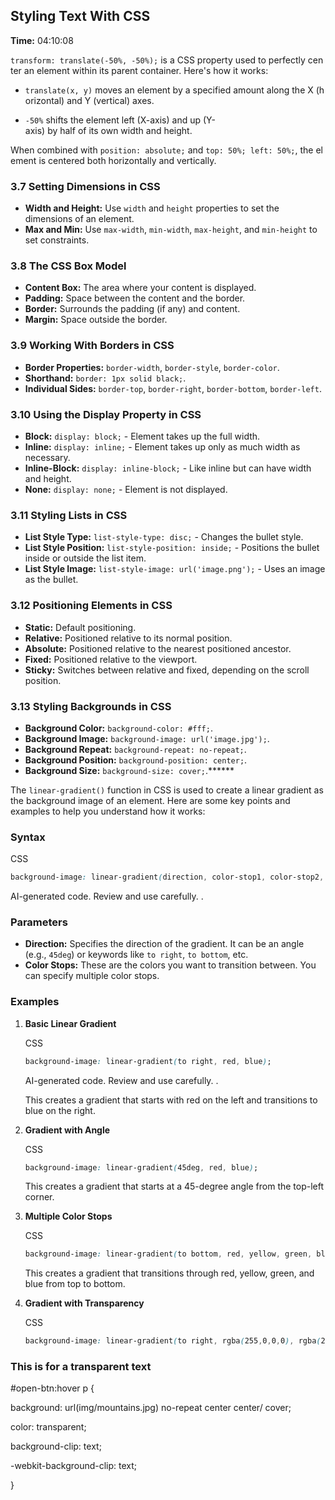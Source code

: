 
## Styling Text With CSS

**Time:** 04:10:08

`transform: translate(-50%, -50%);` is a CSS property used to perfectly center an element within its parent container. Here's how it works:

- `translate(x, y)` moves an element by a specified amount along the X (horizontal) and Y (vertical) axes.
    
- `-50%` shifts the element left (X-axis) and up (Y-axis) by half of its own width and height.
    

When combined with `position: absolute;` and `top: 50%; left: 50%;`, the element is centered both horizontally and vertically.

### 3.7 Setting Dimensions in CSS

- **Width and Height:** Use `width` and `height` properties to set the dimensions of an element.
- **Max and Min:** Use `max-width`, `min-width`, `max-height`, and `min-height` to set constraints.

### 3.8 The CSS Box Model

- **Content Box:** The area where your content is displayed.
- **Padding:** Space between the content and the border.
- **Border:** Surrounds the padding (if any) and content.
- **Margin:** Space outside the border.

### 3.9 Working With Borders in CSS

- **Border Properties:** `border-width`, `border-style`, `border-color`.
- **Shorthand:** `border: 1px solid black;`.
- **Individual Sides:** `border-top`, `border-right`, `border-bottom`, `border-left`.

### 3.10 Using the Display Property in CSS

- **Block:** `display: block;` - Element takes up the full width.
- **Inline:** `display: inline;` - Element takes up only as much width as necessary.
- **Inline-Block:** `display: inline-block;` - Like inline but can have width and height.
- **None:** `display: none;` - Element is not displayed.

### 3.11 Styling Lists in CSS

- **List Style Type:** `list-style-type: disc;` - Changes the bullet style.
- **List Style Position:** `list-style-position: inside;` - Positions the bullet inside or outside the list item.
- **List Style Image:** `list-style-image: url('image.png');` - Uses an image as the bullet.

### 3.12 Positioning Elements in CSS

- **Static:** Default positioning.
- **Relative:** Positioned relative to its normal position.
- **Absolute:** Positioned relative to the nearest positioned ancestor.
- **Fixed:** Positioned relative to the viewport.
- **Sticky:** Switches between relative and fixed, depending on the scroll position.

### 3.13 Styling Backgrounds in CSS

- **Background Color:** `background-color: #fff;`.
- **Background Image:** `background-image: url('image.jpg');`.
- **Background Repeat:** `background-repeat: no-repeat;`.
- **Background Position:** `background-position: center;`.
- **Background Size:** `background-size: cover;`.******


The `linear-gradient()` function in CSS is used to create a linear gradient as the background image of an element. Here are some key points and examples to help you understand how it works:

### Syntax

CSS

```css
background-image: linear-gradient(direction, color-stop1, color-stop2, ...);
```

AI-generated code. Review and use carefully. .

### Parameters

- **Direction:** Specifies the direction of the gradient. It can be an angle (e.g., `45deg`) or keywords like `to right`, `to bottom`, etc.
- **Color Stops:** These are the colors you want to transition between. You can specify multiple color stops.

### Examples

1. **Basic Linear Gradient**
    
    CSS
    
    ```css
    background-image: linear-gradient(to right, red, blue);
    ```
    
    AI-generated code. Review and use carefully. .
    
    This creates a gradient that starts with red on the left and transitions to blue on the right.
    
2. **Gradient with Angle**
    
    CSS
    
    ```css
    background-image: linear-gradient(45deg, red, blue);
    ```
    
    
    This creates a gradient that starts at a 45-degree angle from the top-left corner.
    
3. **Multiple Color Stops**
    
    CSS
    
    ```css
    background-image: linear-gradient(to bottom, red, yellow, green, blue);
    ```
    
    
    This creates a gradient that transitions through red, yellow, green, and blue from top to bottom.
    
4. **Gradient with Transparency**
    
    CSS
    
    ```css
    background-image: linear-gradient(to right, rgba(255,0,0,0), rgba(255,0,0,1));
    ```


### This is for a transparent text

#open-btn:hover p {

background: url(img/mountains.jpg) no-repeat center center/ cover;

color: transparent;

background-clip: text;

-webkit-background-clip: text;

}